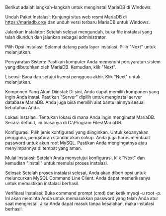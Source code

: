 Berikut adalah langkah-langkah untuk menginstal MariaDB di Windows:

Unduh Paket Instalasi:
Kunjungi situs web resmi MariaDB di https://mariadb.org/ dan unduh versi terbaru MariaDB untuk Windows.

Jalankan Instalator:
Setelah selesai mengunduh, buka file instalasi yang telah diunduh dan jalankan sebagai administrator.

Pilih Opsi Instalasi:
Selamat datang pada layar instalasi. Pilih "Next" untuk melanjutkan.

Persyaratan Sistem:
Pastikan komputer Anda memenuhi persyaratan sistem yang dibutuhkan oleh MariaDB. Kemudian, klik "Next".

Lisensi:
Baca dan setujui lisensi pengguna akhir. Klik "Next" untuk melanjutkan.

Komponen Yang Akan Diinstal:
Di sini, Anda dapat memilih komponen yang ingin Anda instal. Pastikan "Server" dipilih untuk menginstal server database MariaDB. Anda juga bisa memilih alat bantu lainnya sesuai kebutuhan Anda.

Lokasi Instalasi:
Tentukan lokasi di mana Anda ingin menginstal MariaDB. Secara default, ini biasanya di C:\Program Files\MariaDB.

Konfigurasi:
Pilih jenis konfigurasi yang diinginkan. Untuk kebanyakan pengguna, pengaturan standar akan cukup. Anda juga harus membuat password untuk akun root MySQL. Pastikan Anda mengingatnya atau menyimpannya di tempat yang aman.

Mulai Instalasi:
Setelah Anda menyetujui konfigurasi, klik "Next" dan kemudian "Install" untuk memulai proses instalasi.

Selesai:
Setelah proses instalasi selesai, Anda akan diberi opsi untuk meluncurkan MySQL Command Line Client. Anda dapat memeriksanya untuk memastikan instalasi berhasil.

Verifikasi Instalasi:
Buka command prompt (cmd) dan ketik mysql -u root -p. Ini akan meminta Anda untuk memasukkan password yang telah Anda atur saat menginstal. Jika Anda dapat masuk tanpa kesalahan, maka instalasi berhasil.
